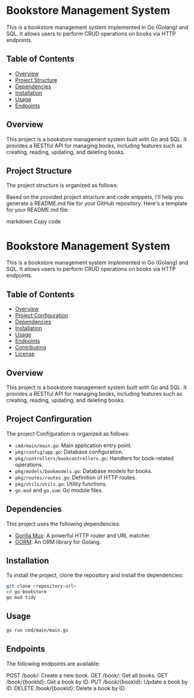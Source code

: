 # Bookstore Management System

This is a bookstore management system implemented in Go (Golang) and SQL. It allows users to perform CRUD operations on books via HTTP endpoints.

## Table of Contents
- [Overview](#overview)
- [Project Structure](#project-structure)
- [Dependencies](#dependencies)
- [Installation](#installation)
- [Usage](#usage)
- [Endpoints](#endpoints)

## Overview

This project is a bookstore management system built with Go and SQL. It provides a RESTful API for managing books, including features such as creating, reading, updating, and deleting books.

## Project Structure

The project structure is organized as follows:

Based on the provided project structure and code snippets, I'll help you generate a README.md file for your GitHub repository. Here's a template for your README.md file:

markdown
Copy code
# Bookstore Management System

This is a bookstore management system implemented in Go (Golang) and SQL. It allows users to perform CRUD operations on books via HTTP endpoints.

## Table of Contents
- [Overview](#overview)
- [Project Configuration](#project-configuration)
- [Dependencies](#dependencies)
- [Installation](#installation)
- [Usage](#usage)
- [Endpoints](#endpoints)
- [Contributing](#contributing)
- [License](#license)

## Overview

This project is a bookstore management system built with Go and SQL. It provides a RESTful API for managing books, including features such as creating, reading, updating, and deleting books.

## Project Confirguration

The project Configuration is organized as follows:

- `cmd/main/main.go`: Main application entry point.
- `pkg/config/app.go`: Database configuration.
- `pkg/controllers/bookcontrollers.go`: Handlers for book-related operations.
- `pkg/models/bookmodels.go`: Database models for books.
- `pkg/routes/routes.go`: Definition of HTTP routes.
- `pkg/utils/utils.go`: Utility functions.
- `go.mod` and `go.sum`: Go module files.

## Dependencies

This project uses the following dependencies:

- [Gorilla Mux](https://github.com/gorilla/mux): A powerful HTTP router and URL matcher.
- [GORM](https://gorm.io/): An ORM library for Golang.

## Installation

To install the project, clone the repository and install the dependencies:

```bash
git clone <repository-url>
cd go-bookstore
go mod tidy
```
## Usage
```bash
go run cmd/main/main.go
```
## Endpoints

The following endpoints are available:

POST /book/: Create a new book.
GET /book/: Get all books.
GET /book/{bookId}: Get a book by ID.
PUT /book/{bookId}: Update a book by ID.
DELETE /book/{bookId}: Delete a book by ID.


